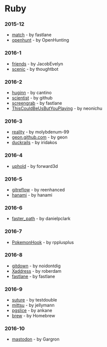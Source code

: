 # Ruby


### 2015-12
- [match](https://github.com/fastlane/match) - by fastlane
- [openhunt](https://github.com/OpenHunting/openhunt) - by OpenHunting

### 2016-1
- [friends](https://github.com/JacobEvelyn/friends) - by JacobEvelyn
- [scenic](https://github.com/thoughtbot/scenic) - by thoughtbot

### 2016-2
- [huginn](https://github.com/cantino/huginn) - by cantino
- [scientist](https://github.com/github/scientist) - by github
- [screengrab](https://github.com/fastlane/screengrab) - by fastlane
- [ThisCouldBeUsButYouPlaying](https://github.com/neonichu/ThisCouldBeUsButYouPlaying) - by neonichu

### 2016-3
- [reality](https://github.com/molybdenum-99/reality) - by molybdenum-99
- [geon.github.com](https://github.com/geon/geon.github.com) - by geon
- [duckrails](https://github.com/iridakos/duckrails) - by iridakos

### 2016-4
- [uphold](https://github.com/forward3d/uphold) - by forward3d

### 2016-5
- [gitreflow](https://github.com/reenhanced/gitreflow) - by reenhanced
- [hanami](https://github.com/hanami/hanami) - by hanami

### 2016-6
- [faster_path](https://github.com/danielpclark/faster_path) - by danielpclark

### 2016-7
- [PokemonHook](https://github.com/rpplusplus/PokemonHook) - by rpplusplus

### 2016-8
- [gitdown](https://github.com/noidontdig/gitdown) - by noidontdig
- [Xaddress](https://github.com/roberdam/Xaddress) - by roberdam
- [fastlane](https://github.com/fastlane/fastlane) - by fastlane

### 2016-9
- [suture](https://github.com/testdouble/suture) - by testdouble
- [mittsu](https://github.com/jellymann/mittsu) - by jellymann
- [pgslice](https://github.com/ankane/pgslice) - by ankane
- [brew](https://github.com/Homebrew/brew) - by Homebrew

### 2016-10
- [mastodon](https://github.com/Gargron/mastodon) - by Gargron
